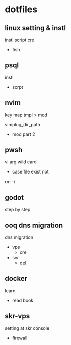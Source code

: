 
# dotfiles


## linux setting & instl

instl script cre
- fish


## psql

instl
- scrpt


## nvim

key map tmpl > mod

vimplug_dir_path
- mod part 2


## pwsh

vi arg wild card
- case file exist not

rm -i


## godot

step by step


## ooq dns migration

dns migration
- vps
  - cre
- svr
  - del


## docker

learn
- read book


## skr-vps

setting at skr console
- firewall


